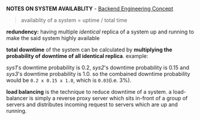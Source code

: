 **NOTES ON SYSTEM AVAILABLITY** - [Backend Engineering Concept](https://www.youtube.com/playlist?list=PLeDFPvjs51fMBgyyFYdjPsiMcxoQp-aEm)

> availablity of a system = uptime / total time

**redundency:** having multiple _identical_ replica of a system up and running
to make the said system highly available

**total downtime** of the system can be calculated by **multiplying the probability
of downtime of all identical replica**. example:

_sys1_'s downtime probability is 0.2, _sys2_'s downtime probability is 0.15 and
_sys3_'s downtime probability is 1.0. so the combained downtime probability
would be `0.2 x 0.15 x 1.0`, which is `0.03`(i.e. 3%).

**load balancing** is the technique to reduce downtime of a system. a
load-balancer is simply a reverse proxy server which sits in-front of a group
of servers and distributes incoming request to servers which are up and running.


